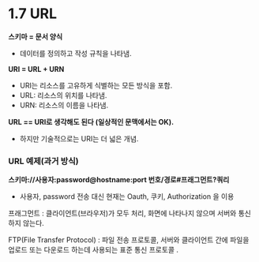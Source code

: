 # 1.7 URL
**스키마 = 문서 양식**
- 데이터를 정의하고 작성 규칙을 나타냄.

**URI = URL + URN** 
- URI는 리소스를 고유하게 식별하는 모든 방식을 포함. 
- URL: 리소스의 위치를 나타냄. 
- URN: 리소스의 이름을 나타냄.

**URL == URI로 생각해도 된다 (일상적인 문맥에서는 OK).** 
- 하지만 기술적으로는 URI는 더 넓은 개념. 

### URL 예제(과거 방식)
**스키마://사용자:password@hostname:port 번호/경로#프래그먼트?쿼리**
- 사용자, password 전송 대신 현재는 Oauth, 쿠키, Authorization 을 이용

프래그먼트 
: 클라이언트(브라우저)가 모두 처리, 화면에 나타나지 않으며 서버와 통신하지 않는다.

FTP(File Transfer Protocol) 
: 파일 전송 프로토콜, 서버와 클라이언트 간에 파일을 업로드 또는 다운로드 하는데 사용되는 표준 통신 프로토콜
.